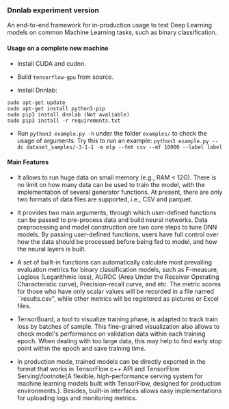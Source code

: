 ### Dnnlab experiment version 

An end-to-end framework for in-production usage to test Deep Learning models on common Machine Learning tasks, such as binary classification.


#### Usage on a complete new machine

- Install CUDA and cudnn.

- Build `tensorflow-gpu` from source.

- Install Dnnlab:

```shell
sudo apt-get update 
sudo apt-get install python3-pip
sudo pip3 install dnnlab (Not avaliable)
sudo pip3 install -r requirements.txt
```

- Run `python3 example.py -h` under the folder `examples/` to check the usage of arguments. Try this to run an example: `python3 example.py --dc dataset_samples/-3-1-1 -m mlp --fmt csv --mf 10000 --label label`



#### Main Features
- It allows to run huge data on small memory (e.g., RAM < 12G). There is no limit on how many data can be used to train the model, with the implementation of several generator functions. At present, there are only two formats of data files are supported, i.e., CSV and parquet.

- It provides two main arguments, through which user-defined functions can be passed to pre-process data and build neural networks. Data preprocessing and model construction are two core steps to tune DNN models. By passing user-defined functions, users have full control over how the data should be processed before being fed to model, and how the neural layers is built.

- A set of built-in functions can automatically calculate most prevailing evaluation metrics for binary classification models, such as F-measure, Logloss (Logarithmic loss), AUROC (Area Under the Receiver Operating Characteristic curve), Precision-recall curve, and etc. The metric scores for those who have only scalar values will be recorded in a file named ``results.csv", while other metrics will be registered as pictures or Excel files.

- TensorBoard, a tool to visualize training phase, is adapted to track train loss by batches of sample. This fine-grained visualization also allows to check model's performance on validation data within each training epoch. When dealing with too large data, this may help to find early stop point within the epoch and save training time. 

- In production mode, trained models can be directly exported in the format that works in TensorFlow c++ API and TensorFlow Serving\footnote{A flexible, high-performance serving system for machine learning models built with TensorFlow, designed for production environments.}. Besides, built-in interfaces allows easy implementations for uploading logs and monitoring metrics.


